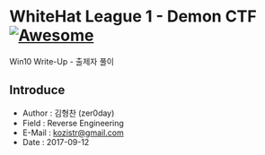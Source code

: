 # WhiteHat League 1 - Demon CTF [![Awesome](https://cdn.rawgit.com/sindresorhus/awesome/d7305f38d29fed78fa85652e3a63e154dd8e8829/media/badge.svg)](https://github.com/sindresorhus/awesome)
Win10 Write-Up - 출제자 풀이

## Introduce
* Author : 김형찬 (zer0day)
* Field  : Reverse Engineering
* E-Mail : kozistr@gmail.com
* Date   : 2017-09-12

